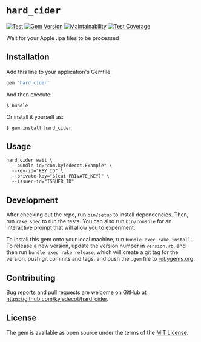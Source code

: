 # `hard_cider`
[![Test](https://github.com/kyledecot/hard_cider/workflows/Test/badge.svg)](https://github.com/kyledecot/hard_cider/actions) [![Gem Version](https://badge.fury.io/rb/hard_cider.svg)](https://badge.fury.io/rb/hard_cider) [![Maintainability](https://api.codeclimate.com/v1/badges/e13c94f97898e74f34a9/maintainability)](https://codeclimate.com/github/kyledecot/hard_cider/maintainability) [![Test Coverage](https://api.codeclimate.com/v1/badges/e13c94f97898e74f34a9/test_coverage)](https://codeclimate.com/github/kyledecot/hard_cider/test_coverage)

Wait for your Apple .ipa files to be processed

## Installation

Add this line to your application's Gemfile:

```ruby
gem 'hard_cider'
```

And then execute:

    $ bundle

Or install it yourself as:

    $ gem install hard_cider

## Usage

```
hard_cider wait \
  --bundle-id="com.kyledecot.Example" \
  --key-id="KEY_ID" \
  --private-key="$(cat PRIVATE_KEY)" \
  --issuer-id="ISSUER_ID"
```

## Development

After checking out the repo, run `bin/setup` to install dependencies. Then, run `rake spec` to run the tests. You can also run `bin/console` for an interactive prompt that will allow you to experiment.

To install this gem onto your local machine, run `bundle exec rake install`. To release a new version, update the version number in `version.rb`, and then run `bundle exec rake release`, which will create a git tag for the version, push git commits and tags, and push the `.gem` file to [rubygems.org](https://rubygems.org).

## Contributing

Bug reports and pull requests are welcome on GitHub at https://github.com/kyledecot/hard_cider.

## License

The gem is available as open source under the terms of the [MIT License](https://opensource.org/licenses/MIT).
